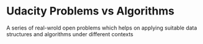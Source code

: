 # Udacity Problems vs Algorithms
 A series of real-wrold open problems which helps on applying suitable data structures and algorithms under different contexts
